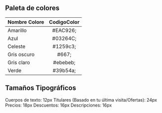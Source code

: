 ## Paleta de colores
| Nombre Colore  | CodigoColor  | 
| :------------ |:---------------:| 
| Amarillo      |  #EAC926; | 
| Azul          |  #03264C; |  
| Celeste       |  #1259c3; |   
| Gris oscuro   |  #667;    |    
| Gris claro    |  #ebebeb; |    
| Verde         |  #39b54a; |    


## Tamaños Tipográficos
Cuerpos de texto: 12px
Titulares (Basado en tu última visita/Ofertas): 24px
Precios: 18px
Descuentos: 16px
Descripciones: 16px